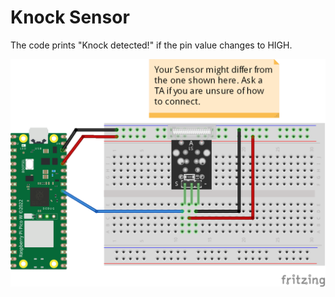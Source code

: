 # Knock Sensor
The code prints "Knock detected!" if the pin value changes to HIGH.

![](connection/Knock_Sensor_bb.png)